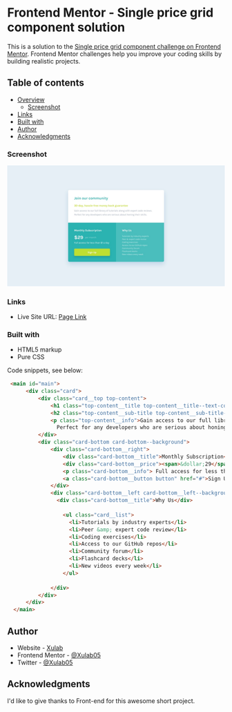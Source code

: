# Frontend Mentor - Single price grid component solution

This is a solution to the [Single price grid component challenge on Frontend Mentor](https://www.frontendmentor.io/challenges/single-price-grid-component-5ce41129d0ff452fec5abbbc). Frontend Mentor challenges help you improve your coding skills by building realistic projects. 


## Table of contents

- [Overview](#overview)
  - [Screenshot](#screenshot)
- [Links](#links)
- [Built with](#built-with)
- [Author](#author)
- [Acknowledgments](#acknowledgments)

### Screenshot

![](./design/desktop-design.jpg)

### Links

- Live Site URL: [Page Link](https://xulab5.github.io/single-price-grid-component/)

### Built with

- HTML5 markup
- Pure CSS

Code snippets, see below:

```html
 <main id="main">
      <div class="card">
          <div class="card__top top-content">
              <h1 class="top-content__title top-content__title--text-color">Join our community</h1>
              <h2 class="top-content__sub-title top-content__sub-title--text-color">30-day, hassle-free money back guarantee</h2>
              <p class="top-content__info">Gain access to our full library of tutorials along with expert code reviews. 
                Perfect for any developers who are serious about honing their skills.</p>
          </div>
          <div class="card-bottom card-bottom--background">
              <div class="card-bottom__right">
                  <div class="card-bottom__title">Monthly Subscription</div>
                  <div class="card-bottom__price"><span>&dollar;29</span> <span class="month">per month</span></div>
                  <p class="card-bottom__info"> Full access for less than &dollar;1 a day</p>
                  <a class="card-bottom__button button" href="#">Sign Up</a>
              </div>
              <div class="card-bottom__left card-bottom__left--background">
                <div class="card-bottom__title">Why Us</div>
               
                  <ul class="card__list">
                    <li>Tutorials by industry experts</li>
                    <li>Peer &amp; expert code review</li>
                    <li>Coding exercises</li>
                    <li>Access to our GitHub repos</li>
                    <li>Community forum</li>
                    <li>Flashcard decks</li>
                    <li>New videos every week</li>
                  </ul>
                  
              </div>
          </div>
      </div>   
  </main>
```


## Author

- Website - [Xulab](https://substeven.netlify.app/)
- Frontend Mentor - [@Xulab05](https://www.frontendmentor.io/profile/Xulab5)
- Twitter - [@Xulab05](https://www.instagram.com/xulab05/)

## Acknowledgments
I'd like to give thanks to Front-end for this awesome short project.

